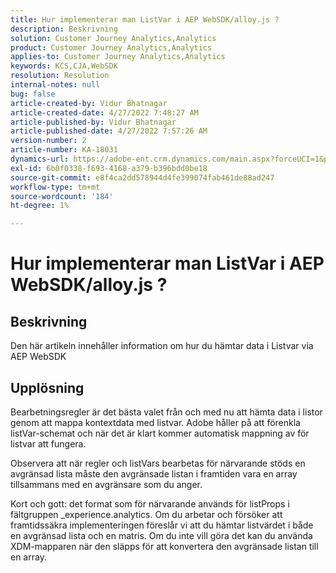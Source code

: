```yaml
---
title: Hur implementerar man ListVar i AEP WebSDK/alloy.js ?
description: Beskrivning
solution: Customer Journey Analytics,Analytics
product: Customer Journey Analytics,Analytics
applies-to: Customer Journey Analytics,Analytics
keywords: KCS,CJA,WebSDK
resolution: Resolution
internal-notes: null
bug: false
article-created-by: Vidur Bhatnagar
article-created-date: 4/27/2022 7:48:27 AM
article-published-by: Vidur Bhatnagar
article-published-date: 4/27/2022 7:57:26 AM
version-number: 2
article-number: KA-18031
dynamics-url: https://adobe-ent.crm.dynamics.com/main.aspx?forceUCI=1&pagetype=entityrecord&etn=knowledgearticle&id=5b1fd76a-fec5-ec11-a7b6-0022480a10ee
exl-id: 6b0f0338-f693-4168-a379-b396bdd0be18
source-git-commit: e8f4ca2dd578944d4fe399074fab461de88ad247
workflow-type: tm+mt
source-wordcount: '184'
ht-degree: 1%

---
```


# Hur implementerar man ListVar i AEP WebSDK/alloy.js ?

## Beskrivning


Den här artikeln innehåller information om hur du hämtar data i Listvar via AEP WebSDK


## Upplösning


Bearbetningsregler är det bästa valet från och med nu att hämta data i listor genom att mappa kontextdata med listvar. Adobe håller på att förenkla listVar-schemat och när det är klart kommer automatisk mappning av för listvar att fungera.

Observera att när regler och listVars bearbetas för närvarande stöds en avgränsad lista måste den avgränsade listan i framtiden vara en array tillsammans med en avgränsare som du anger.

Kort och gott: det format som för närvarande används för listProps i fältgruppen _experience.analytics. Om du arbetar och försöker att framtidssäkra implementeringen föreslår vi att du hämtar listvärdet i både en avgränsad lista och en matris. Om du inte vill göra det kan du använda XDM-mapparen när den släpps för att konvertera den avgränsade listan till en array.
